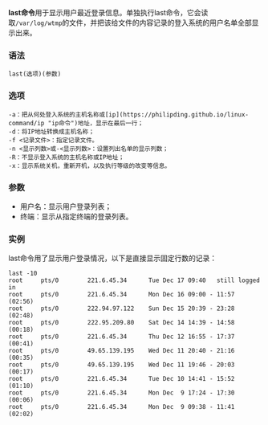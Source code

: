 **last命令**用于显示用户最近登录信息。单独执行last命令，它会读取`/var/log/wtmp`的文件，并把该给文件的内容记录的登入系统的用户名单全部显示出来。

### 语法  

```
last(选项)(参数)
```

### 选项  

```
-a：把从何处登入系统的主机名称或[ip](https://philipding.github.io/linux-command/ip "ip命令")地址，显示在最后一行；
-d：将IP地址转换成主机名称；
-f <记录文件>：指定记录文件。
-n <显示列数>或-<显示列数>：设置列出名单的显示列数；
-R：不显示登入系统的主机名称或IP地址；
-x：显示系统关机，重新开机，以及执行等级的改变等信息。
```

### 参数  

*   用户名：显示用户登录列表；
*   终端：显示从指定终端的登录列表。

### 实例  

last命令用了显示用户登录情况，以下是直接显示固定行数的记录：

```
last -10
root     pts/0        221.6.45.34      Tue Dec 17 09:40   still logged in
root     pts/0        221.6.45.34      Mon Dec 16 09:00 - 11:57  (02:56)
root     pts/0        222.94.97.122    Sun Dec 15 20:39 - 23:28  (02:48)
root     pts/0        222.95.209.80    Sat Dec 14 14:39 - 14:58  (00:18)
root     pts/0        221.6.45.34      Thu Dec 12 16:55 - 17:37  (00:41)
root     pts/0        49.65.139.195    Wed Dec 11 20:40 - 21:16  (00:35)
root     pts/0        49.65.139.195    Wed Dec 11 19:46 - 20:03  (00:17)
root     pts/0        221.6.45.34      Tue Dec 10 14:41 - 15:52  (01:10)
root     pts/0        221.6.45.34      Mon Dec  9 17:24 - 17:30  (00:06)
root     pts/0        221.6.45.34      Mon Dec  9 09:38 - 11:41  (02:02)
```